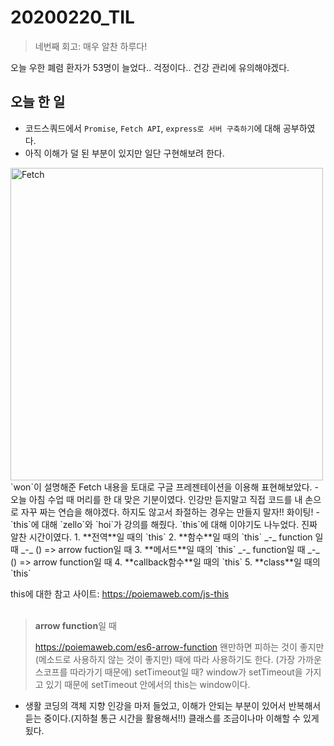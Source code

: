 # 20200220_TIL

> 네번째 회고: 매우 알찬 하루다!

 오늘 우한 폐렴 환자가 53명이 늘었다.. 걱정이다.. 건강 관리에 유의해야겠다.

## 오늘 한 일

- 코드스쿼드에서 `Promise`, `Fetch API`, `express로 서버 구축하기`에 대해 공부하였다.   
- 아직 이해가 덜 된 부분이 있지만 일단 구현해보려 한다.  
<img width="500" alt="Fetch" src="https://i.imgur.com/kHNiXxy.png"/>  
  `won`이 설명해준 Fetch 내용을 토대로 구글 프레젠테이션을 이용해 표현해보았다.  
- 오늘 아침 수업 때 머리를 한 대 맞은 기분이였다. 인강만 듣지말고 직접 코드를 내 손으로 자꾸 짜는 연습을 해야겠다. 하지도 않고서 좌절하는 경우는 만들지 말자!! 화이팅!  
- `this`에 대해 `zello`와 `hoi`가 강의를 해줬다. `this`에 대해 이야기도 나누었다. 진짜 알찬 시간이였다.  
  1. **전역**일 때의 `this`
  2. **함수**일 때의 `this`
    _-_ function 일 때
    _-_ () => arrow fuction일 때
  3. **메서드**일 때의 `this`
    _-_ function일 때
    _-_ () => arrow function일 때
  4. **callback함수**일 때의 `this`
  5. **class**일 때의 `this`  
   
  this에 대한 참고 사이트: https://poiemaweb.com/js-this    
  <br />

  > **arrow function**일 때
  >
  > https://poiemaweb.com/es6-arrow-function
  > 왠만하면 피하는 것이 좋지만(메소드로 사용하지 않는 것이 좋지만) 때에 따라 사용하기도 한다. (가장 가까운 스코프를 따라가기 때문에)
  > setTimeout일 때? window가 setTimeout을 가지고 있기 때문에 setTimeout 안에서의  this는 window이다. 

- 생활 코딩의 객체 지향 인강을 마저 들었고, 이해가 안되는 부분이 있어서 반복해서 듣는 중이다.(지하철 통근 시간을 활용해서!!) 클래스를 조금이나마 이해할 수 있게 됬다.  